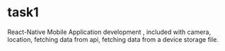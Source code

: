 # task1
React-Native Mobile Application development , included with camera, location, fetching data from api, fetching data from a device storage file.
